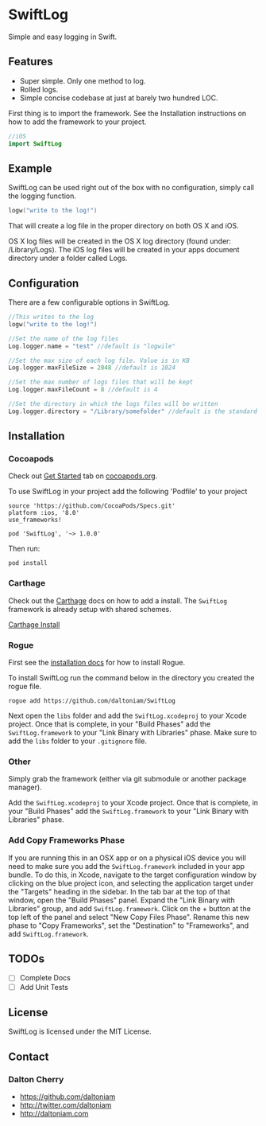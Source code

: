 SwiftLog
========

Simple and easy logging in Swift.

## Features

- Super simple. Only one method to log.
- Rolled logs.
- Simple concise codebase at just at barely two hundred LOC.

First thing is to import the framework. See the Installation instructions on how to add the framework to your project.

```swift
//iOS
import SwiftLog
```

## Example

SwiftLog can be used right out of the box with no configuration, simply call the logging function.

```swift
logw("write to the log!")
```

That will create a log file in the proper directory on both OS X and iOS.

OS X log files will be created in the OS X log directory (found under: /Library/Logs). The iOS log files will be created in your apps document directory under a folder called Logs.

## Configuration

There are a few configurable options in SwiftLog.

```swift
//This writes to the log
logw("write to the log!")

//Set the name of the log files
Log.logger.name = "test" //default is "logwile"

//Set the max size of each log file. Value is in KB
Log.logger.maxFileSize = 2048 //default is 1024

//Set the max number of logs files that will be kept
Log.logger.maxFileCount = 8 //default is 4

//Set the directory in which the logs files will be written
Log.logger.directory = "/Library/somefolder" //default is the standard logging directory for each platform.

```

## Installation

### Cocoapods

Check out [Get Started](http://cocoapods.org/) tab on [cocoapods.org](http://cocoapods.org/).

To use SwiftLog in your project add the following 'Podfile' to your project

	source 'https://github.com/CocoaPods/Specs.git'
	platform :ios, '8.0'
	use_frameworks!

	pod 'SwiftLog', '~> 1.0.0'

Then run:

    pod install


### Carthage

Check out the [Carthage](https://github.com/Carthage/Carthage) docs on how to add a install. The `SwiftLog` framework is already setup with shared schemes.

[Carthage Install](https://github.com/Carthage/Carthage#adding-frameworks-to-an-application)

### Rogue

First see the [installation docs](https://github.com/acmacalister/Rogue) for how to install Rogue.

To install SwiftLog run the command below in the directory you created the rogue file.

```
rogue add https://github.com/daltoniam/SwiftLog
```

Next open the `libs` folder and add the `SwiftLog.xcodeproj` to your Xcode project. Once that is complete, in your "Build Phases" add the `SwiftLog.framework` to your "Link Binary with Libraries" phase. Make sure to add the `libs` folder to your `.gitignore` file.

### Other

Simply grab the framework (either via git submodule or another package manager).

Add the `SwiftLog.xcodeproj` to your Xcode project. Once that is complete, in your "Build Phases" add the `SwiftLog.framework` to your "Link Binary with Libraries" phase.

### Add Copy Frameworks Phase

If you are running this in an OSX app or on a physical iOS device you will need to make sure you add the `SwiftLog.framework` included in your app bundle. To do this, in Xcode, navigate to the target configuration window by clicking on the blue project icon, and selecting the application target under the "Targets" heading in the sidebar. In the tab bar at the top of that window, open the "Build Phases" panel. Expand the "Link Binary with Libraries" group, and add `SwiftLog.framework`. Click on the + button at the top left of the panel and select "New Copy Files Phase". Rename this new phase to "Copy Frameworks", set the "Destination" to "Frameworks", and add `SwiftLog.framework`.

## TODOs

- [ ] Complete Docs
- [ ] Add Unit Tests

## License

SwiftLog is licensed under the MIT License.

## Contact

### Dalton Cherry
* https://github.com/daltoniam
* http://twitter.com/daltoniam
* http://daltoniam.com